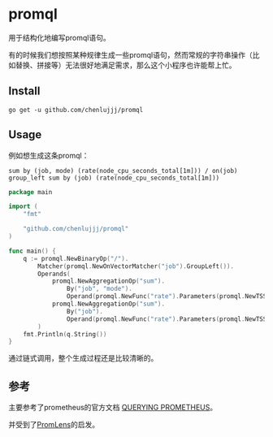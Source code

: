 # promql

用于结构化地编写promql语句。

有的时候我们想按照某种规律生成一些promql语句，然而常规的字符串操作（比如替换、拼接等）无法很好地满足需求，那么这个小程序也许能帮上忙。


## Install

```shell
go get -u github.com/chenlujjj/promql
```

## Usage

例如想生成这条promql：

```
sum by (job, mode) (rate(node_cpu_seconds_total[1m])) / on(job) group_left sum by (job) (rate(node_cpu_seconds_total[1m]))
```

```go
package main

import (
	"fmt"

	"github.com/chenlujjj/promql"
)

func main() {
	q := promql.NewBinaryOp("/").
		Matcher(promql.NewOnVectorMatcher("job").GroupLeft()).
		Operands(
			promql.NewAggregationOp("sum").
				By("job", "mode").
				Operand(promql.NewFunc("rate").Parameters(promql.NewTSSelector("node_cpu_seconds_total").Duration("1m"))),
			promql.NewAggregationOp("sum").
				By("job").
				Operand(promql.NewFunc("rate").Parameters(promql.NewTSSelector("node_cpu_seconds_total").Duration("1m"))),
		)
	fmt.Println(q.String())
}
```

通过链式调用，整个生成过程还是比较清晰的。

## 参考

主要参考了prometheus的官方文档 [QUERYING PROMETHEUS](https://prometheus.io/docs/prometheus/latest/querying/basics)。

并受到了[PromLens](https://demo.promlens.com/?example)的启发。

